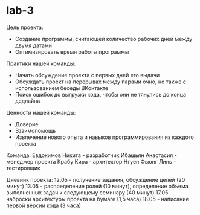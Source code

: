 # lab-3

Цель проекта:
 - Создание программы, считающей количество рабочих дней между двумя датами
 - Оптимизировать время работы программы

Практики нашей команды:
 - Начать обсуждение проекта с первых дней его выдачи
 - Обсуждать проект на перерывах между парами очно, но также с использованием беседы ВКонтакте
 - Поиск ошибок до выгрузки кода, чтобы они не тянулись до конца дедлайна

Ценности нашей команды:
 - Доверие
 - Взаимопомощь
 - Извлечение нового опыта и навыков программирования из каждого проекта

Команда:
 Евдокимов Никита - разработчик
 Ибашьян Анастасия - менеджер проекта
 Крабу Кира - архитектор
 Нгуен Фыонг Линь - тестировщик

Дневник проекта:
 12.05 - получение задания, обсуждение целей (20 минут) 
 13.05 - распределение ролей (10 минут), определение объема выполненных задач к следующему семинару (40 минут)
 17.05 - наброски архитектуры проекта на бумаге (1,5 часа) 
 18.05 - написание первой версии кода (3 часа) 
